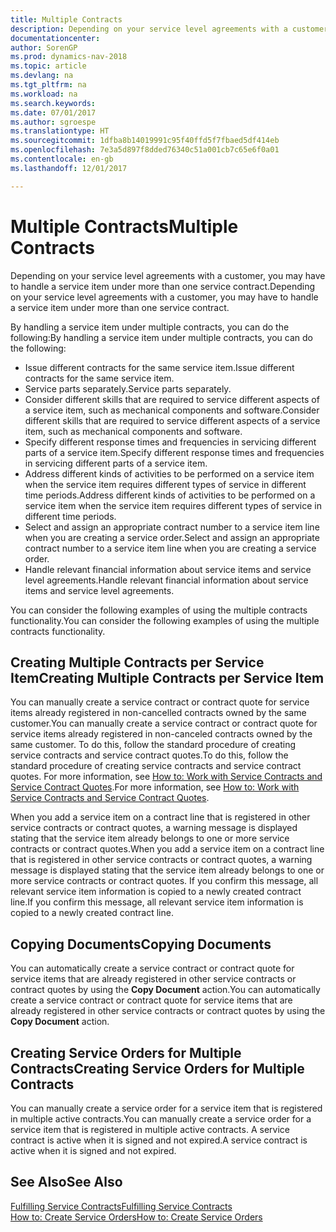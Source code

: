 ```yaml
---
title: Multiple Contracts
description: Depending on your service level agreements with a customer, you may have to handle a service item under more than one service contract.
documentationcenter: 
author: SorenGP
ms.prod: dynamics-nav-2018
ms.topic: article
ms.devlang: na
ms.tgt_pltfrm: na
ms.workload: na
ms.search.keywords: 
ms.date: 07/01/2017
ms.author: sgroespe
ms.translationtype: HT
ms.sourcegitcommit: 1dfba8b14019991c95f40ffd5f7fbaed5df414eb
ms.openlocfilehash: 7e3a5d897f8dded76340c51a001cb7c65e6f0a01
ms.contentlocale: en-gb
ms.lasthandoff: 12/01/2017

---
```

# <a name="multiple-contracts"></a><span data-ttu-id="f97a3-103">Multiple Contracts</span><span class="sxs-lookup"><span data-stu-id="f97a3-103">Multiple Contracts</span></span>
<span data-ttu-id="f97a3-104">Depending on your service level agreements with a customer, you may have to handle a service item under more than one service contract.</span><span class="sxs-lookup"><span data-stu-id="f97a3-104">Depending on your service level agreements with a customer, you may have to handle a service item under more than one service contract.</span></span>  
  
<span data-ttu-id="f97a3-105">By handling a service item under multiple contracts, you can do the following:</span><span class="sxs-lookup"><span data-stu-id="f97a3-105">By handling a service item under multiple contracts, you can do the following:</span></span>  
  
* <span data-ttu-id="f97a3-106">Issue different contracts for the same service item.</span><span class="sxs-lookup"><span data-stu-id="f97a3-106">Issue different contracts for the same service item.</span></span>  
* <span data-ttu-id="f97a3-107">Service parts separately.</span><span class="sxs-lookup"><span data-stu-id="f97a3-107">Service parts separately.</span></span>  
* <span data-ttu-id="f97a3-108">Consider different skills that are required to service different aspects of a service item, such as mechanical components and software.</span><span class="sxs-lookup"><span data-stu-id="f97a3-108">Consider different skills that are required to service different aspects of a service item, such as mechanical components and software.</span></span>  
* <span data-ttu-id="f97a3-109">Specify different response times and frequencies in servicing different parts of a service item.</span><span class="sxs-lookup"><span data-stu-id="f97a3-109">Specify different response times and frequencies in servicing different parts of a service item.</span></span>  
* <span data-ttu-id="f97a3-110">Address different kinds of activities to be performed on a service item when the service item requires different types of service in different time periods.</span><span class="sxs-lookup"><span data-stu-id="f97a3-110">Address different kinds of activities to be performed on a service item when the service item requires different types of service in different time periods.</span></span>  
* <span data-ttu-id="f97a3-111">Select and assign an appropriate contract number to a service item line when you are creating a service order.</span><span class="sxs-lookup"><span data-stu-id="f97a3-111">Select and assign an appropriate contract number to a service item line when you are creating a service order.</span></span>  
* <span data-ttu-id="f97a3-112">Handle relevant financial information about service items and service level agreements.</span><span class="sxs-lookup"><span data-stu-id="f97a3-112">Handle relevant financial information about service items and service level agreements.</span></span>  
  
<span data-ttu-id="f97a3-113">You can consider the following examples of using the multiple contracts functionality.</span><span class="sxs-lookup"><span data-stu-id="f97a3-113">You can consider the following examples of using the multiple contracts functionality.</span></span>  
  
## <a name="creating-multiple-contracts-per-service-item"></a><span data-ttu-id="f97a3-114">Creating Multiple Contracts per Service Item</span><span class="sxs-lookup"><span data-stu-id="f97a3-114">Creating Multiple Contracts per Service Item</span></span>  
<span data-ttu-id="f97a3-115">You can manually create a service contract or contract quote for service items already registered in non-cancelled contracts owned by the same customer.</span><span class="sxs-lookup"><span data-stu-id="f97a3-115">You can manually create a service contract or contract quote for service items already registered in non-canceled contracts owned by the same customer.</span></span> <span data-ttu-id="f97a3-116">To do this, follow the standard procedure of creating service contracts and service contract quotes.</span><span class="sxs-lookup"><span data-stu-id="f97a3-116">To do this, follow the standard procedure of creating service contracts and service contract quotes.</span></span> <span data-ttu-id="f97a3-117">For more information, see [How to: Work with Service Contracts and Service Contract Quotes](service-how-to-create-service-contracts-and-service-contract-quotes.md).</span><span class="sxs-lookup"><span data-stu-id="f97a3-117">For more information, see [How to: Work with Service Contracts and Service Contract Quotes](service-how-to-create-service-contracts-and-service-contract-quotes.md).</span></span>  
  
<span data-ttu-id="f97a3-118">When you add a service item on a contract line that is registered in other service contracts or contract quotes, a warning message is displayed stating that the service item already belongs to one or more service contracts or contract quotes.</span><span class="sxs-lookup"><span data-stu-id="f97a3-118">When you add a service item on a contract line that is registered in other service contracts or contract quotes, a warning message is displayed stating that the service item already belongs to one or more service contracts or contract quotes.</span></span> <span data-ttu-id="f97a3-119">If you confirm this message, all relevant service item information is copied to a newly created contract line.</span><span class="sxs-lookup"><span data-stu-id="f97a3-119">If you confirm this message, all relevant service item information is copied to a newly created contract line.</span></span>  
  
## <a name="copying-documents"></a><span data-ttu-id="f97a3-120">Copying Documents</span><span class="sxs-lookup"><span data-stu-id="f97a3-120">Copying Documents</span></span>  
<span data-ttu-id="f97a3-121">You can automatically create a service contract or contract quote for service items that are already registered in other service contracts or contract quotes by using the **Copy Document** action.</span><span class="sxs-lookup"><span data-stu-id="f97a3-121">You can automatically create a service contract or contract quote for service items that are already registered in other service contracts or contract quotes by using the **Copy Document** action.</span></span>  
  
## <a name="creating-service-orders-for-multiple-contracts"></a><span data-ttu-id="f97a3-122">Creating Service Orders for Multiple Contracts</span><span class="sxs-lookup"><span data-stu-id="f97a3-122">Creating Service Orders for Multiple Contracts</span></span>  
<span data-ttu-id="f97a3-123">You can manually create a service order for a service item that is registered in multiple active contracts.</span><span class="sxs-lookup"><span data-stu-id="f97a3-123">You can manually create a service order for a service item that is registered in multiple active contracts.</span></span> <span data-ttu-id="f97a3-124">A service contract is active when it is signed and not expired.</span><span class="sxs-lookup"><span data-stu-id="f97a3-124">A service contract is active when it is signed and not expired.</span></span>  
  
## <a name="see-also"></a><span data-ttu-id="f97a3-125">See Also</span><span class="sxs-lookup"><span data-stu-id="f97a3-125">See Also</span></span>  
[<span data-ttu-id="f97a3-126">Fulfilling Service Contracts</span><span class="sxs-lookup"><span data-stu-id="f97a3-126">Fulfilling Service Contracts</span></span>](service-fulfill-service-contracts.md)  
[<span data-ttu-id="f97a3-127">How to: Create Service Orders</span><span class="sxs-lookup"><span data-stu-id="f97a3-127">How to: Create Service Orders</span></span>](service-how-to-create-service-orders.md)  

